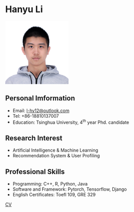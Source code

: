 # Hanyu Li
<img src="photo.jpg" width="200" alt="photo">

## Personal Imformation
- Email: l-hy12@outlook.com
- Tel: +86-18810137007
- Education: Tsinghua University, 4<sup>th</sup> year Phd. candidate

## Research Interest
- Artificial Intelligence & Machine Learning
- Recommendation System & User Profiling

## Professional Skills	
- Programming: C++, R, Python, Java
- Software and Framework: Pytorch, Tensorflow, Django
- English Certificates: Toefl 109, GRE 329

[CV](CV.pdf)  
